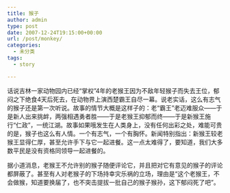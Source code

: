 ```yaml
---
title: 猴子
author: admin
type: post
date: 2007-12-24T19:15:00+00:00
url: /post/monkey/
categories:
  - 未分类
tags:
  - story

---
```

话说吉林一家动物园内已经“掌权”4年的老猴王因为不敌年轻猴子而失去王位，郁闷之下绝食4天后死去，在动物界上演西楚霸王自尽一幕。说老实话，这么有志气的猴子还是第一次听说。故事的情节大概是这样子的：老“霸王”老迈难服众——于是新人出来挑衅，两强相遇勇者胜——于是老猴王抑郁而终——于是新猴王施行“仁政”，一统江湖。故事如果哦发生在人类身上，没有任何出彩之处，难能可贵的是，猴子也这么有人情。一个有志气，一个有胸怀。新闻特别指出：新猴王较老猴王显得仁厚，甚至允许手下与它一起进餐。这一点太难得了，要知道，我们大多数平民是没有资格同领导一起进餐的。

据小道消息，老猴王不允许别的猴子随便评论它，并且把对它有意见的猴子的评论都屏蔽了。甚至有人对老猴子的下场持幸灾乐祸的立场，理由是“这个老猴王，不会做猴，知道要换届了，也不突击提拔一批自己的猴子猴孙，这下郁闷死了吧”。